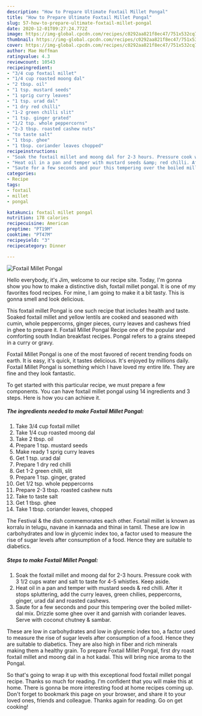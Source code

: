 ```yaml
---
description: "How to Prepare Ultimate Foxtail Millet Pongal"
title: "How to Prepare Ultimate Foxtail Millet Pongal"
slug: 57-how-to-prepare-ultimate-foxtail-millet-pongal
date: 2020-12-01T09:27:24.772Z
image: https://img-global.cpcdn.com/recipes/c0292aa821f8ec47/751x532cq70/foxtail-millet-pongal-recipe-main-photo.jpg
thumbnail: https://img-global.cpcdn.com/recipes/c0292aa821f8ec47/751x532cq70/foxtail-millet-pongal-recipe-main-photo.jpg
cover: https://img-global.cpcdn.com/recipes/c0292aa821f8ec47/751x532cq70/foxtail-millet-pongal-recipe-main-photo.jpg
author: Mae Hoffman
ratingvalue: 4.3
reviewcount: 10543
recipeingredient:
- "3/4 cup foxtail millet"
- "1/4 cup roasted moong dal"
- "2 tbsp. oil"
- "1 tsp. mustard seeds"
- "1 sprig curry leaves"
- "1 tsp. urad dal"
- "1 dry red chilli"
- "1-2 green chilli slit"
- "1 tsp. ginger grated"
- "1/2 tsp. whole peppercorns"
- "2-3 tbsp. roasted cashew nuts"
- "to taste salt"
- "1 tbsp. ghee"
- "1 tbsp. coriander leaves chopped"
recipeinstructions:
- "Soak the foxtail millet and moong dal for 2-3 hours. Pressure cook with 3 1/2 cups water and salt to taste for 4-5 whistles. Keep aside."
- "Heat oil in a pan and temper with mustard seeds &amp; red chilli. After it stops spluttering, add the curry leaves, green chilies, peppercorns, ginger, urad dal and roasted cashews."
- "Saute for a few seconds and pour this tempering over the boiled millet-dal mix. Drizzle some ghee over it and garnish with coriander leaves. Serve with coconut chutney &amp; sambar."
categories:
- Recipe
tags:
- foxtail
- millet
- pongal

katakunci: foxtail millet pongal 
nutrition: 178 calories
recipecuisine: American
preptime: "PT19M"
cooktime: "PT47M"
recipeyield: "3"
recipecategory: Dinner

---
```



![Foxtail Millet Pongal](https://img-global.cpcdn.com/recipes/c0292aa821f8ec47/751x532cq70/foxtail-millet-pongal-recipe-main-photo.jpg)

Hello everybody, it's Jim, welcome to our recipe site. Today, I'm gonna show you how to make a distinctive dish, foxtail millet pongal. It is one of my favorites food recipes. For mine, I am going to make it a bit tasty. This is gonna smell and look delicious.

This foxtail millet Pongal is one such recipe that includes health and taste. Soaked foxtail millet and yellow lentils are cooked and seasoned with cumin, whole peppercorns, ginger pieces, curry leaves and cashews fried in ghee to prepare it. Foxtail Millet Pongal Recipe one of the popular and comforting south Indian breakfast recipes. Pongal refers to a grains steeped in a curry or gravy.

Foxtail Millet Pongal is one of the most favored of recent trending foods on earth. It is easy, it's quick, it tastes delicious. It's enjoyed by millions daily. Foxtail Millet Pongal is something which I have loved my entire life. They are fine and they look fantastic.


To get started with this particular recipe, we must prepare a few components. You can have foxtail millet pongal using 14 ingredients and 3 steps. Here is how you can achieve it.

<!--inarticleads1-->

##### The ingredients needed to make Foxtail Millet Pongal:

1. Take 3/4 cup foxtail millet
1. Take 1/4 cup roasted moong dal
1. Take 2 tbsp. oil
1. Prepare 1 tsp. mustard seeds
1. Make ready 1 sprig curry leaves
1. Get 1 tsp. urad dal
1. Prepare 1 dry red chilli
1. Get 1-2 green chilli, slit
1. Prepare 1 tsp. ginger, grated
1. Get 1/2 tsp. whole peppercorns
1. Prepare 2-3 tbsp. roasted cashew nuts
1. Take to taste salt
1. Get 1 tbsp. ghee
1. Take 1 tbsp. coriander leaves, chopped


The Festival &amp; the dish commemorates each other. Foxtail millet is known as korralu in telugu, navane in kannada and thinai in tamil. These are low in carbohydrates and low in glycemic index too, a factor used to measure the rise of sugar levels after consumption of a food. Hence they are suitable to diabetics. 

<!--inarticleads2-->

##### Steps to make Foxtail Millet Pongal:

1. Soak the foxtail millet and moong dal for 2-3 hours. Pressure cook with 3 1/2 cups water and salt to taste for 4-5 whistles. Keep aside.
1. Heat oil in a pan and temper with mustard seeds &amp; red chilli. After it stops spluttering, add the curry leaves, green chilies, peppercorns, ginger, urad dal and roasted cashews.
1. Saute for a few seconds and pour this tempering over the boiled millet-dal mix. Drizzle some ghee over it and garnish with coriander leaves. Serve with coconut chutney &amp; sambar.


These are low in carbohydrates and low in glycemic index too, a factor used to measure the rise of sugar levels after consumption of a food. Hence they are suitable to diabetics. They are also high in fiber and rich minerals making them a healthy grain. To prepare Foxtail Millet Pongal, first dry roast foxtail millet and moong dal in a hot kadai. This will bring nice aroma to the Pongal. 

So that's going to wrap it up with this exceptional food foxtail millet pongal recipe. Thanks so much for reading. I'm confident that you will make this at home. There is gonna be more interesting food at home recipes coming up. Don't forget to bookmark this page on your browser, and share it to your loved ones, friends and colleague. Thanks again for reading. Go on get cooking!
